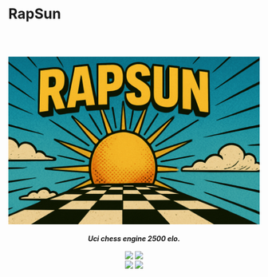 # RapSun

<div align="center" style="padding-top: 50px">
<img src="/Resources/rapsun.png" />
    <br>
    <br>
    <b><i>Uci chess engine 2500 elo.</i></b>
    <br>
    <br>
    <img src="https://img.shields.io/github/downloads/Thibor/RapSun/total?color=critical&style=for-the-badge">
    <img src="https://img.shields.io/github/license/Thibor/RapSun?color=blue&style=for-the-badge">
    <br>
    <img src="https://img.shields.io/github/v/release/Thibor/RapSun?color=blue&label=Latest%20release&style=for-the-badge">
    <img src="https://img.shields.io/github/last-commit/Thibor/RapSun?color=critical&style=for-the-badge">
</div>
